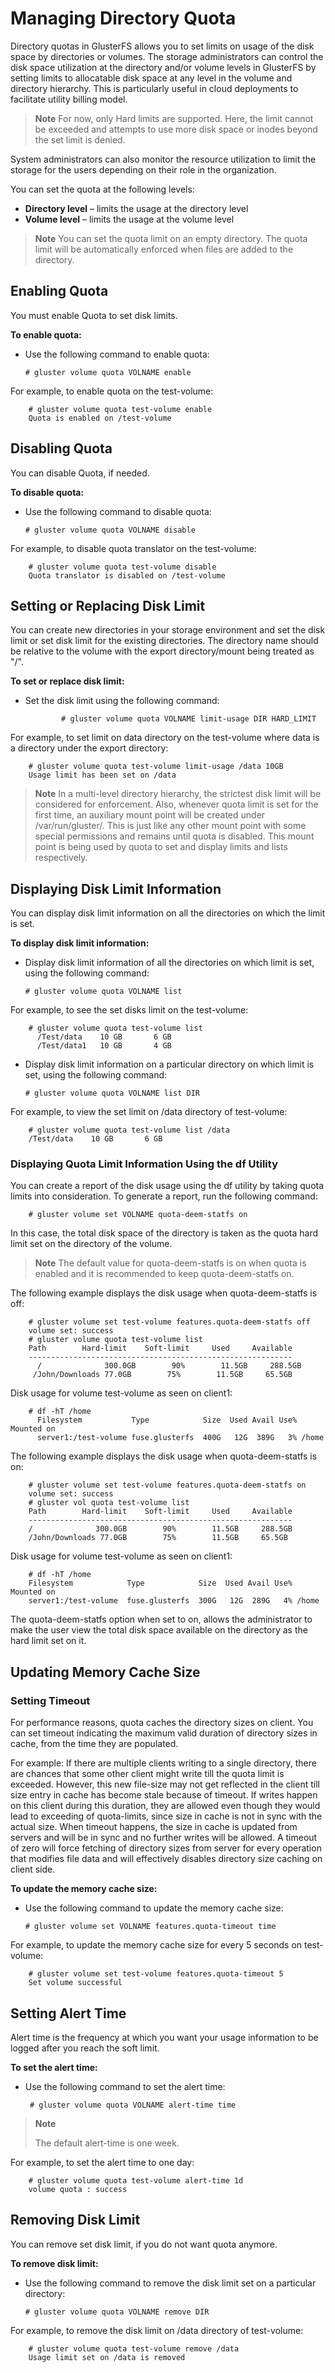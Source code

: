 # Managing Directory Quota

Directory quotas in GlusterFS allows you to set limits on usage of the disk
space by directories or volumes. The storage administrators can control
the disk space utilization at the directory and/or volume levels in
GlusterFS by setting limits to allocatable disk space at any level in
the volume and directory hierarchy. This is particularly useful in cloud
deployments to facilitate utility billing model.

> **Note**
> For now, only Hard limits are supported. Here, the limit cannot be
> exceeded and attempts to use more disk space or inodes beyond the set
> limit is denied.

System administrators can also monitor the resource utilization to limit
the storage for the users depending on their role in the organization.

You can set the quota at the following levels:

-   **Directory level** – limits the usage at the directory level
-   **Volume level** – limits the usage at the volume level

> **Note**
> You can set the quota limit on an empty directory. The quota limit will be
> automatically enforced when files are added to the directory.

## Enabling Quota

You must enable Quota to set disk limits.

**To enable quota:**

-   Use the following command to enable quota:

        # gluster volume quota VOLNAME enable


For example, to enable quota on the test-volume:

        # gluster volume quota test-volume enable
        Quota is enabled on /test-volume

## Disabling Quota

You can disable Quota, if needed.

**To disable quota:**

-   Use the following command to disable quota:

        # gluster volume quota VOLNAME disable

For example, to disable quota translator on the test-volume:

        # gluster volume quota test-volume disable
        Quota translator is disabled on /test-volume

## Setting or Replacing Disk Limit

You can create new directories in your storage environment and set the
disk limit or set disk limit for the existing directories. The directory
name should be relative to the volume with the export directory/mount
being treated as "/".

**To set or replace disk limit:**

-   Set the disk limit using the following command:

                # gluster volume quota VOLNAME limit-usage DIR HARD_LIMIT

For example, to set limit on data directory on the test-volume where
data is a directory under the export directory:

        # gluster volume quota test-volume limit-usage /data 10GB
        Usage limit has been set on /data

> **Note**
> In a multi-level directory hierarchy, the strictest disk limit
> will be considered for enforcement. Also, whenever quota limit
> is set for the first time, an auxiliary mount point will be
> created under /var/run/gluster/<VOLNAME>. This is just like any
> other mount point with some special permissions and remains until
> quota is disabled. This mount point is being used by quota to set
> and display limits and lists respectively.

## Displaying Disk Limit Information

You can display disk limit information on all the directories on which
the limit is set.

**To display disk limit information:**

-   Display disk limit information of all the directories on which limit
    is set, using the following command:

        # gluster volume quota VOLNAME list

For example, to see the set disks limit on the test-volume:

        # gluster volume quota test-volume list
          /Test/data    10 GB       6 GB
          /Test/data1   10 GB       4 GB

-   Display disk limit information on a particular directory on which
    limit is set, using the following command:

        # gluster volume quota VOLNAME list DIR

For example, to view the set limit on /data directory of test-volume:

        # gluster volume quota test-volume list /data
        /Test/data    10 GB       6 GB


### Displaying Quota Limit Information Using the df Utility

You can create a report of the disk usage using the df utility by taking quota limits into consideration. To generate a report, run the following command:

        # gluster volume set VOLNAME quota-deem-statfs on

In this case, the total disk space of the directory is taken as the quota hard limit set on the directory of the volume.

>**Note**
>The default value for quota-deem-statfs is on when quota is enabled and it is recommended to keep quota-deem-statfs on.

The following example displays the disk usage when quota-deem-statfs is off:

        # gluster volume set test-volume features.quota-deem-statfs off
        volume set: success
        # gluster volume quota test-volume list
        Path        Hard-limit    Soft-limit     Used     Available
        ----------------------------------------------------------- 
          /              300.0GB        90%        11.5GB     288.5GB
         /John/Downloads 77.0GB        75%        11.5GB     65.5GB

Disk usage for volume test-volume as seen on client1:

        # df -hT /home
          Filesystem           Type            Size  Used Avail Use% Mounted on
          server1:/test-volume fuse.glusterfs  400G   12G  389G   3% /home

The following example displays the disk usage when quota-deem-statfs is on:

        # gluster volume set test-volume features.quota-deem-statfs on
        volume set: success
        # gluster vol quota test-volume list
        Path        Hard-limit    Soft-limit     Used     Available
        -----------------------------------------------------------
        /              300.0GB        90%        11.5GB     288.5GB
        /John/Downloads 77.0GB        75%        11.5GB     65.5GB

Disk usage for volume test-volume as seen on client1:

        # df -hT /home
        Filesystem            Type            Size  Used Avail Use% Mounted on
        server1:/test-volume  fuse.glusterfs  300G   12G  289G   4% /home

The quota-deem-statfs option when set to on, allows the administrator to make the user view the total disk space available on the directory as the hard limit set on it.

## Updating Memory Cache Size

### Setting Timeout

For performance reasons, quota caches the directory sizes on client. You
can set timeout indicating the maximum valid duration of directory sizes
in cache, from the time they are populated.

For example: If there are multiple clients writing to a single
directory, there are chances that some other client might write till the
quota limit is exceeded. However, this new file-size may not get
reflected in the client till size entry in cache has become stale
because of timeout. If writes happen on this client during this
duration, they are allowed even though they would lead to exceeding of
quota-limits, since size in cache is not in sync with the actual size.
When timeout happens, the size in cache is updated from servers and will
be in sync and no further writes will be allowed. A timeout of zero will
force fetching of directory sizes from server for every operation that
modifies file data and will effectively disables directory size caching
on client side.

**To update the memory cache size:**

-   Use the following command to update the memory cache size:

        # gluster volume set VOLNAME features.quota-timeout time

For example, to update the memory cache size for every 5 seconds on
test-volume:

        # gluster volume set test-volume features.quota-timeout 5
        Set volume successful
 
## Setting Alert Time

Alert time is the frequency at which you want your usage information to be logged after you reach the soft limit.

**To set the alert time:**

-  Use the following command to set the alert time:

        # gluster volume quota VOLNAME alert-time time

>**Note**
>
>The default alert-time is one week.

For example, to set the alert time to one day:

        # gluster volume quota test-volume alert-time 1d
        volume quota : success

## Removing Disk Limit

You can remove set disk limit, if you do not want quota anymore.

**To remove disk limit:**

-   Use the following command to remove the disk limit set on a particular directory:

        # gluster volume quota VOLNAME remove DIR

For example, to remove the disk limit on /data directory of
test-volume:


        # gluster volume quota test-volume remove /data
        Usage limit set on /data is removed

